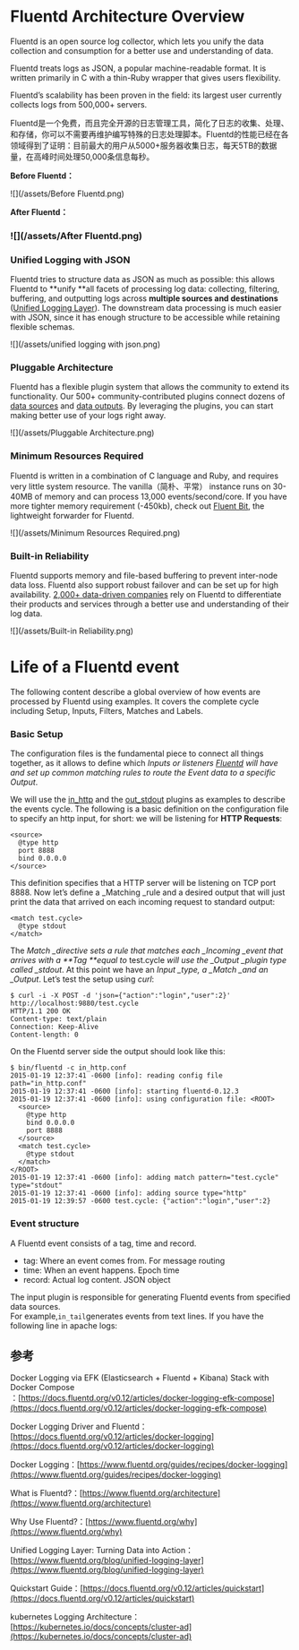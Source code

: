 # Fluentd Architecture Overview

Fluentd is an open source log collector, which lets you unify the data collection and consumption for a better use and understanding of data.

Fluentd treats logs as JSON, a popular machine-readable format. It is written primarily in C with a thin-Ruby wrapper that gives users flexibility.

Fluentd’s scalability has been proven in the field: its largest user currently collects logs from 500,000+ servers.

Fluentd是一个免费，而且完全开源的日志管理工具，简化了日志的收集、处理、和存储，你可以不需要再维护编写特殊的日志处理脚本。Fluentd的性能已经在各领域得到了证明：目前最大的用户从5000+服务器收集日志，每天5TB的数据量，在高峰时间处理50,000条信息每秒。

**Before Fluentd：**

![](/assets/Before Fluentd.png)

**After Fluentd：**

### ![](/assets/After Fluentd.png)

### Unified Logging with JSON

Fluentd tries to structure data as JSON as much as possible: this allows Fluentd to **unify **all facets of processing log data: collecting, filtering, buffering, and outputting logs across **multiple sources and destinations** \([Unified Logging Layer](http://www.fluentd.org/blog/unified-logging-layer)\). The downstream data processing is much easier with JSON, since it has enough structure to be accessible while retaining flexible schemas.

![](/assets/unified logging with json.png)

### Pluggable Architecture

Fluentd has a flexible plugin system that allows the community to extend its functionality. Our 500+ community-contributed plugins connect dozens of [data sources](https://www.fluentd.org/datasources) and [data outputs](https://www.fluentd.org/dataoutputs). By leveraging the plugins, you can start making better use of your logs right away.

![](/assets/Pluggable Architecture.png)

### Minimum Resources Required

Fluentd is written in a combination of C language and Ruby, and requires very little system resource. The vanilla（简朴、平常） instance runs on 30-40MB of memory and can process 13,000 events/second/core. If you have more tighter memory requirement \(-450kb\), check out [Fluent Bit](http://fluentbit.io/), the lightweight forwarder for Fluentd.

![](/assets/Minimum Resources Required.png)

### Built-in Reliability

Fluentd supports memory and file-based buffering to prevent inter-node data loss. Fluentd also support robust failover and can be set up for high availability. [2,000+ data-driven companies](https://www.fluentd.org/testimonials) rely on Fluentd to differentiate their products and services through a better use and understanding of their log data.

![](/assets/Built-in Reliability.png)

# Life of a Fluentd event

The following content describe a global overview of how events are processed by Fluentd using examples. It covers the complete cycle including Setup, Inputs, Filters, Matches and Labels.

### Basic Setup

The configuration files is the fundamental piece to connect all things together, as it allows to define which _Inputs or listeners _[_Fluentd_](http://fluentd.org/)_ will have and set up common matching rules to route the  Event  data to a specific  Output_.

We will use the [in\_http](https://docs.fluentd.org/v0.12/articles/in_http) and the [out\_stdout](https://docs.fluentd.org/v0.12/articles/out_stdout) plugins as examples to describe the events cycle. The following is a basic definition on the configuration file to specify an http input, for short: we will be listening for **HTTP Requests**:

```
<source>
  @type http
  port 8888
  bind 0.0.0.0
</source>
```

This definition specifies that a HTTP server will be listening on TCP port 8888. Now let’s define a  \_Matching  \_rule and a desired output that will just print the data that arrived on each incoming request to standard output:

```
<match test.cycle>
  @type stdout
</match>
```

The _Match \_directive sets a rule that matches each \_Incoming \_event that arrives with a **Tag **equal to_ test.cycle _will use the \_Output \_plugin type called \_stdout_. At this point we have an _Input \_type, a \_Match \_and an \_Output_. Let’s test the setup using _curl_:

```
$ curl -i -X POST -d 'json={"action":"login","user":2}' http://localhost:9880/test.cycle
HTTP/1.1 200 OK
Content-type: text/plain
Connection: Keep-Alive
Content-length: 0
```

On the Fluentd server side the output should look like this:

```
$ bin/fluentd -c in_http.conf
2015-01-19 12:37:41 -0600 [info]: reading config file path="in_http.conf"
2015-01-19 12:37:41 -0600 [info]: starting fluentd-0.12.3
2015-01-19 12:37:41 -0600 [info]: using configuration file: <ROOT>
  <source>
    @type http
    bind 0.0.0.0
    port 8888
  </source>
  <match test.cycle>
    @type stdout
  </match>
</ROOT>
2015-01-19 12:37:41 -0600 [info]: adding match pattern="test.cycle" type="stdout"
2015-01-19 12:37:41 -0600 [info]: adding source type="http"
2015-01-19 12:39:57 -0600 test.cycle: {"action":"login","user":2}
```

### Event structure

A Fluentd event consists of a tag, time and record.

* tag: Where an event comes from. For message routing
* time: When an event happens. Epoch time
* record: Actual log content. JSON object

The input plugin is responsible for generating Fluentd events from specified data sources.  
For example,`in_tail`generates events from text lines. If you have the following line in apache logs:

## 参考

Docker Logging via EFK \(Elasticsearch + Fluentd + Kibana\) Stack with Docker Compose  
：[https://docs.fluentd.org/v0.12/articles/docker-logging-efk-compose](https://docs.fluentd.org/v0.12/articles/docker-logging-efk-compose)

Docker Logging Driver and Fluentd：[https://docs.fluentd.org/v0.12/articles/docker-logging](https://docs.fluentd.org/v0.12/articles/docker-logging)

Docker Logging：[https://www.fluentd.org/guides/recipes/docker-logging](https://www.fluentd.org/guides/recipes/docker-logging)

What is Fluentd?：[https://www.fluentd.org/architecture](https://www.fluentd.org/architecture)

Why Use Fluentd?：[https://www.fluentd.org/why](https://www.fluentd.org/why)

Unified Logging Layer: Turning Data into Action：[https://www.fluentd.org/blog/unified-logging-layer](https://www.fluentd.org/blog/unified-logging-layer)

Quickstart Guide：[https://docs.fluentd.org/v0.12/articles/quickstart](https://docs.fluentd.org/v0.12/articles/quickstart)

kubernetes Logging Architecture：[https://kubernetes.io/docs/concepts/cluster-ad](https://kubernetes.io/docs/concepts/cluster-ad)

